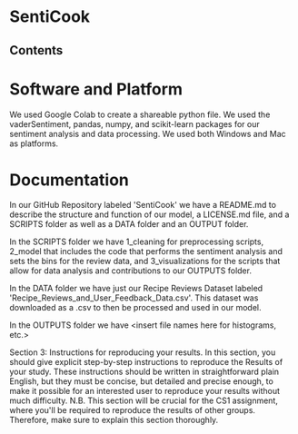 # SentiCook
## Contents
# Software and Platform
We used Google Colab to create a shareable python file. We used the vaderSentiment, pandas, numpy, and scikit-learn packages for our sentiment analysis and data processing. We used both Windows and Mac as platforms.
# Documentation
In our GitHub Repository labeled 'SentiCook' we have a README.md to describe the structure and function of our model, a LICENSE.md file, and a SCRIPTS folder as well as a DATA folder and an OUTPUT folder.

In the SCRIPTS folder we have 1_cleaning for preprocessing scripts, 2_model that includes the code that performs the sentiment analysis and sets the bins for the review data, and 3_visualizations for the scripts that allow for data analysis and contributions to our OUTPUTS folder.

In the DATA folder we have just our Recipe Reviews Dataset labeled 'Recipe_Reviews_and_User_Feedback_Data.csv'. This dataset was downloaded as a .csv to then be processed and used in our model.

In the OUTPUTS folder we have <insert file names here for histograms, etc.>

Section 3: Instructions for reproducing your results. In this section, you should give explicit step-by-step instructions to reproduce the Results of your study. These instructions should be written in straightforward plain English, but they must be concise, but detailed and precise enough, to make it possible for an interested user to reproduce your results without much difficulty. N.B. This section will be crucial for the CS1 assignment, where you'll be required to reproduce the results of other groups. Therefore, make sure to explain this section thoroughly.
